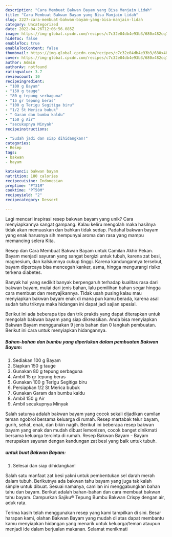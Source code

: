 ```yaml
---
description: "Cara Membuat Bakwan Bayam yang Bisa Manjain Lidah"
title: "Cara Membuat Bakwan Bayam yang Bisa Manjain Lidah"
slug: 2227-cara-membuat-bakwan-bayam-yang-bisa-manjain-lidah
category: Uncategorized
date: 2022-04-26T12:06:56.085Z
image: https://img-global.cpcdn.com/recipes/c7c32e04db4e93b3/680x482cq70/bakwan-bayam-foto-resep-utama.jpg
hideToc: false
enableToc: true
enableTocContent: false
thumbnail: https://img-global.cpcdn.com/recipes/c7c32e04db4e93b3/680x482cq70/bakwan-bayam-foto-resep-utama.jpg
cover: https://img-global.cpcdn.com/recipes/c7c32e04db4e93b3/680x482cq70/bakwan-bayam-foto-resep-utama.jpg
author: Admin
authorAv: notfound
ratingvalue: 3.7
reviewcount: 10
recipeingredient:
- "100 g Bayam"
- "150 g tauge"
- "80 g tepung serbaguna"
- "15 gr tepung beras"
- "100 g Terigu Segitiga biru"
- "1/2 St Merica bubuk"
- " Garam dan bumbu kaldu"
- "150 g Air"
- "secukupnya Minyak"
recipeinstructions:

- "Sudah jadi dan siap dihidangkan!"
categories:
- Resep
tags:
- bakwan
- bayam

katakunci: bakwan bayam 
nutrition: 180 calories
recipecuisine: Indonesian
preptime: "PT31M"
cooktime: "PT50M"
recipeyield: "2"
recipecategory: Dessert

---
```





Lagi mencari inspirasi resep bakwan bayam yang unik? Cara menyiapkannya sangat gampang. Kalau keliru mengolah maka hasilnya tidak akan memuaskan dan bahkan tidak sedap. Padahal bakwan bayam yang enak harusnya sih mempunyai aroma dan rasa yang mampu memancing selera Kita.





Resep dan Cara Membuat Bakwan Bayam untuk Camilan Akhir Pekan. Bayam menjadi sayuran yang sangat bergizi untuk tubuh, karena zat besi, magnesium, dan kalsiumnya cukup tinggi. Karena kandungannya tersebut, bayam dipercaya bisa mencegah kanker, asma, hingga mengurangi risiko terkena diabetes.

Banyak hal yang sedikit banyak berpengaruh terhadap kualitas rasa dari bakwan bayam, mulai dari jenis bahan, lalu pemilihan bahan segar hingga cara membuat dan menyajikannya. Tidak usah pusing kalau mau menyiapkan bakwan bayam enak di mana pun kamu berada, karena asal sudah tahu triknya maka hidangan ini dapat jadi sajian spesial.






Berikut ini ada beberapa tips dan trik praktis yang dapat diterapkan untuk mengolah bakwan bayam yang siap dikreasikan. Anda bisa menyiapkan Bakwan Bayam menggunakan 9 jenis bahan dan 0 langkah pembuatan. Berikut ini cara untuk menyiapkan hidangannya.

<!--inarticleads1-->

##### Bahan-bahan dan bumbu yang diperlukan dalam pembuatan Bakwan Bayam:

1. Sediakan 100 g Bayam
1. Siapkan 150 g tauge
1. Gunakan 80 g tepung serbaguna
1. Ambil 15 gr tepung beras
1. Gunakan 100 g Terigu Segitiga biru
1. Persiapkan 1/2 St Merica bubuk
1. Gunakan  Garam dan bumbu kaldu
1. Ambil 150 g Air
1. Ambil secukupnya Minyak


Salah satunya adalah bakwan bayam yang cocok sekali dijadikan camilan teman ngobrol bersama keluarga di rumah. Resep martabak telur bayam, gurih, sehat, enak, dan bikin nagih. Berikut ini beberapa resep bakwan bayam yang enak dan mudah dibuat lemonizen, cocok banget dinikmati bersama keluarga tercinta di rumah. Resep Bakwan Bayam - Bayam merupakan sayuran dengan kandungan zat besi yang baik untuk tubuh. 

<!--inarticleads2-->

#####  untuk buat Bakwan Bayam:


1. Selesai dan siap dihidangkan!

Salah satu manfaat zat besi yakni untuk pembentukan sel darah merah dalam tubuh. Berikutnya ada bakwan tahu bayam yang juga tak kalah simple untuk dibuat. Sesuai namanya, camilan ini menggabungkan bahan tahu dan bayam. Berikut adalah bahan-bahan dan cara membuat bakwan tahu bayam. Campurkan Sajiku® Tepung Bumbu Bakwan Crispy dengan air, aduk rata. 

Terima kasih telah menggunakan resep yang kami tampilkan di sini. Besar harapan kami, olahan Bakwan Bayam yang mudah di atas dapat membantu kamu menyiapkan hidangan yang menarik untuk keluarga/teman ataupun menjadi ide dalam berjualan makanan. Selamat menikmati
